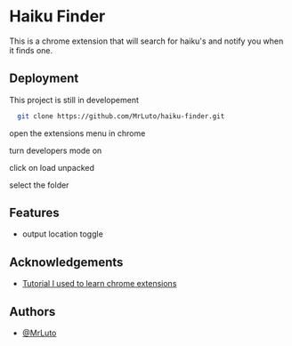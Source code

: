 
# Haiku Finder

This is a chrome extension that will search for haiku's and notify you when it finds one.


## Deployment

This project is still in developement

```bash
  git clone https://github.com/MrLuto/haiku-finder.git
```

open the extensions menu in chrome

turn developers mode on 

click on load unpacked

select the folder
## Features

- output location toggle


## Acknowledgements

 - [Tutorial I used to learn chrome extensions](https://www.youtube.com/watch?v=uV4L-wcnK3Y&t=1s)


## Authors

- [@MrLuto](https://github.com/MrLuto)

